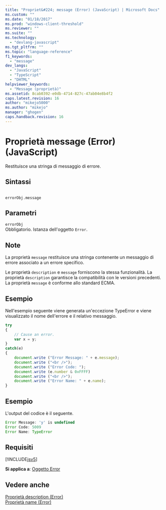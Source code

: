 ```yaml
---
title: "Propriet&#224; message (Error) (JavaScript) | Microsoft Docs"
ms.custom: ""
ms.date: "01/18/2017"
ms.prod: "windows-client-threshold"
ms.reviewer: ""
ms.suite: ""
ms.technology: 
  - "devlang-javascript"
ms.tgt_pltfrm: ""
ms.topic: "language-reference"
f1_keywords: 
  - "message"
dev_langs: 
  - "JavaScript"
  - "TypeScript"
  - "DHTML"
helpviewer_keywords: 
  - "Message (proprietà)"
ms.assetid: 8cab0392-e0db-4714-827c-47ab04e8b4f2
caps.latest.revision: 16
author: "mikejo5000"
ms.author: "mikejo"
manager: "ghogen"
caps.handback.revision: 16
---
```

# Propriet&#224; message (Error) (JavaScript)
Restituisce una stringa di messaggio di errore.  
  
## Sintassi  
  
```  
  
errorObj.message  
```  
  
## Parametri  
 `errorObj`  
 Obbligatorio.  Istanza dell'oggetto `Error`.  
  
## Note  
 La proprietà `message` restituisce una stringa contenente un messaggio di errore associato a un errore specifico.  
  
 Le proprietà `description` e `message` forniscono la stessa funzionalità.  La proprietà `description` garantisce la compatibilità con le versioni precedenti. La proprietà `message` è conforme allo standard ECMA.  
  
## Esempio  
 Nell'esempio seguente viene generata un'eccezione TypeError e viene visualizzato il nome dell'errore e il relativo messaggio.  
  
```javascript  
try  
{  
    // Cause an error.  
    var x = y;  
}  
catch(e)  
{  
    document.write ("Error Message: " + e.message);  
    document.write ("<br />");  
    document.write ("Error Code: ");  
    document.write (e.number & 0xFFFF)  
    document.write ("<br />");  
    document.write ("Error Name: " + e.name);  
}  
```  
  
## Esempio  
 L'output del codice è il seguente.  
  
```javascript  
Error Message: 'y' is undefined  
Error Code: 5009  
Error Name: TypeError  
```  
  
## Requisiti  
 [!INCLUDE[jsv5](../../javascript/reference/includes/jsv5-md.md)]  
  
 **Si applica a**: [Oggetto Error](../../javascript/reference/error-object-javascript.md)  
  
## Vedere anche  
 [Proprietà description \(Error\)](../../javascript/reference/description-property-error-javascript.md)   
 [Proprietà name \(Error\)](../../javascript/reference/name-property-error-javascript.md)